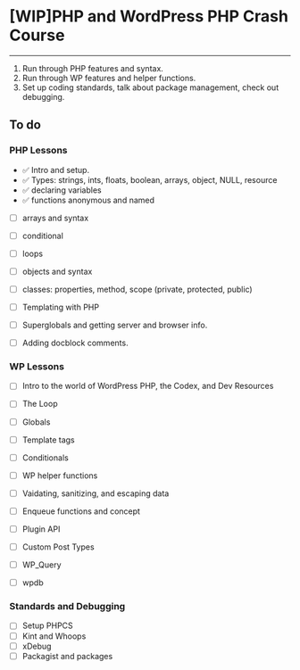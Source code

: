 # [WIP]PHP and WordPress PHP Crash Course
---

1. Run through PHP features and syntax.
2. Run through WP features and helper functions.
3. Set up coding standards, talk about package management, check out debugging.


## To do
### PHP Lessons

- ✅ Intro and setup.
- ✅ Types: strings, ints, floats, boolean, arrays, object, NULL, resource
- ✅ declaring variables
- ✅ functions anonymous and named
- [ ] arrays and syntax
- [ ] conditional
- [ ] loops
- [ ] objects and syntax
- [ ] classes: properties, method, scope (private, protected, public)
- [ ] Templating with PHP
- [ ] Superglobals and getting server and browser info.
- [ ] Adding docblock comments.


### WP Lessons
- [ ] Intro to the world of WordPress PHP, the Codex, and Dev Resources
- [ ] The Loop
- [ ] Globals
- [ ] Template tags
- [ ] Conditionals
- [ ] WP helper functions
- [ ] Vaidating, sanitizing, and escaping data
- [ ] Enqueue functions and concept
- [ ] Plugin API
- [ ] Custom Post Types
- [ ] WP_Query
- [ ] wpdb


### Standards and Debugging
- [ ] Setup PHPCS
- [ ] Kint and Whoops
- [ ] xDebug
- [ ] Packagist and packages